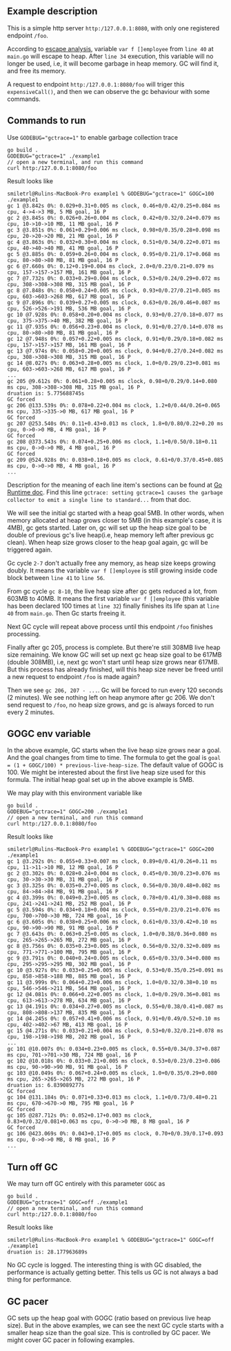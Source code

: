 ## Example description

This is a simple http server `http:/127.0.0.1:8080`, with only one registered endpoint `/foo`.

According to [escape analysis](https://github.com/smiletrl/golang_escape/blob/master/pkg/escape/README.md), variable `var f []employee` from `line 40` at `main.go` will escape to heap. After `line 34` execution, this variable will no longer be used, i.e, it will become garbage in heap memory. GC will find it, and free its memory.

A request to endpoint `http:/127.0.0.1:8080/foo` will triger this `expensiveCall()`, and then we can observe the gc behaviour with some commands.

## Commands to run

Use `GODEBUG="gctrace=1"` to enable garbage collection trace

```
go build .
GODEBUG="gctrace=1" ./example1
// open a new terminal, and run this command
curl http:/127.0.0.1:8080/foo
```

Result looks like

```
smiletrl@Rulins-MacBook-Pro example1 % GODEBUG="gctrace=1" GOGC=100  ./example1
gc 1 @3.842s 0%: 0.029+0.31+0.005 ms clock, 0.46+0/0.42/0.25+0.084 ms cpu, 4->4->3 MB, 5 MB goal, 16 P
gc 2 @3.845s 0%: 0.026+0.26+0.004 ms clock, 0.42+0/0.32/0.24+0.079 ms cpu, 10->10->10 MB, 11 MB goal, 16 P
gc 3 @3.851s 0%: 0.061+0.29+0.006 ms clock, 0.98+0/0.35/0.28+0.098 ms cpu, 20->20->20 MB, 21 MB goal, 16 P
gc 4 @3.863s 0%: 0.032+0.30+0.004 ms clock, 0.51+0/0.34/0.22+0.071 ms cpu, 40->40->40 MB, 41 MB goal, 16 P
gc 5 @3.885s 0%: 0.059+0.26+0.004 ms clock, 0.95+0/0.21/0.17+0.068 ms cpu, 80->80->80 MB, 81 MB goal, 16 P
gc 6 @7.660s 0%: 0.12+0.19+0.004 ms clock, 2.0+0/0.23/0.21+0.079 ms cpu, 157->157->157 MB, 161 MB goal, 16 P
gc 7 @7.732s 0%: 0.033+0.29+0.004 ms clock, 0.53+0/0.24/0.29+0.072 ms cpu, 308->308->308 MB, 315 MB goal, 16 P
gc 8 @7.848s 0%: 0.058+0.24+0.005 ms clock, 0.93+0/0.27/0.21+0.085 ms cpu, 603->603->268 MB, 617 MB goal, 16 P
gc 9 @7.896s 0%: 0.039+0.27+0.005 ms clock, 0.63+0/0.26/0.46+0.087 ms cpu, 526->526->191 MB, 536 MB goal, 16 P
gc 10 @7.928s 0%: 0.058+0.20+0.004 ms clock, 0.93+0/0.27/0.18+0.077 ms cpu, 375->375->40 MB, 382 MB goal, 16 P
gc 11 @7.935s 0%: 0.056+0.23+0.004 ms clock, 0.91+0/0.27/0.14+0.078 ms cpu, 80->80->80 MB, 81 MB goal, 16 P
gc 12 @7.948s 0%: 0.057+0.22+0.005 ms clock, 0.91+0/0.29/0.18+0.082 ms cpu, 157->157->157 MB, 161 MB goal, 16 P
gc 13 @7.974s 0%: 0.058+0.20+0.005 ms clock, 0.94+0/0.27/0.24+0.082 ms cpu, 308->308->308 MB, 315 MB goal, 16 P
gc 14 @8.027s 0%: 0.063+0.28+0.005 ms clock, 1.0+0/0.29/0.23+0.081 ms cpu, 603->603->268 MB, 617 MB goal, 16 P
...
gc 205 @9.612s 0%: 0.061+0.28+0.005 ms clock, 0.98+0/0.29/0.14+0.080 ms cpu, 308->308->308 MB, 315 MB goal, 16 P
druation is: 5.775688745s
GC forced
gc 206 @133.539s 0%: 0.078+0.22+0.004 ms clock, 1.2+0/0.44/0.26+0.065 ms cpu, 335->335->0 MB, 617 MB goal, 16 P
GC forced
gc 207 @253.540s 0%: 0.11+0.43+0.013 ms clock, 1.8+0/0.80/0.22+0.20 ms cpu, 0->0->0 MB, 4 MB goal, 16 P
GC forced
gc 208 @373.543s 0%: 0.074+0.25+0.006 ms clock, 1.1+0/0.50/0.18+0.11 ms cpu, 0->0->0 MB, 4 MB goal, 16 P
GC forced
gc 209 @524.928s 0%: 0.038+0.18+0.005 ms clock, 0.61+0/0.37/0.45+0.085 ms cpu, 0->0->0 MB, 4 MB goal, 16 P
...
```

Description for the meaning of each line item's sections can be found at [Go Runtime doc](https://golang.org/pkg/runtime/). Find this line `gctrace: setting gctrace=1 causes the garbage collector to emit a single line to standard...` from that doc.

We will see the initial gc started with a heap goal 5MB. In other words, when memory allocated at heap grows closer to 5MB (in this example's case, it is 4MB), gc gets started. Later on, gc will set up the heap size goal to be double of previous gc's live heap(i.e, heap memory left after previous gc clean). When heap size grows closer to the heap goal again, gc will be triggered again.

Gc cycle `2-7` don't actually free any memory, as heap size keeps growing doubly. It means the variable `var f []employee` is still growing inside code block between `line 41` to `line 56`.

From gc cycle `gc 8-10`, the live heap size after gc gets reduced a lot, from 603MB to 40MB. It means the first variable `var f []employee` (this variable has been declared 100 times at `line 32`) finally finishes its life span at `line 40` from `main.go`. Then Gc starts freeing it.

Next GC cycle will repeat above process until this endpoint `/foo` finishes processing.

Finally after gc 205, process is complete. But there're still 308MB live heap size remaining. We know GC will set up next gc heap size goal to be 617MB (double 308MB), i.e, next gc won't start until heap size grows near 617MB. But this process has already finished, will this heap size never be freed until a new request to endpoint `/foo` is made again?

Then we see `gc 206, 207 - ...`. Gc will be forced to run every 120 seconds (2 minutes). We see nothing left on heap anymore after gc 206. We don't send request to `/foo`, no heap size grows, and gc is always forced to run every 2 minutes.

## GOGC env variable

In the above example, GC starts when the live heap size grows near a goal. And the goal changes from time to time. The formula to get the goal is `goal = (1 + GOGC/100) * previous-live-heap-size`. The default value of GOGC is 100. We might be interested about the first live heap size used for this formula. The initial heap goal set up in the above example is 5MB.

We may play with this environment variable like

```
go build .
GODEBUG="gctrace=1" GOGC=200 ./example1
// open a new terminal, and run this command
curl http:/127.0.0.1:8080/foo
```

Result looks like

```
smiletrl@Rulins-MacBook-Pro example1 % GODEBUG="gctrace=1" GOGC=200 ./example1
gc 1 @3.292s 0%: 0.055+0.33+0.007 ms clock, 0.89+0/0.41/0.26+0.11 ms cpu, 11->11->10 MB, 12 MB goal, 16 P
gc 2 @3.302s 0%: 0.028+0.24+0.004 ms clock, 0.45+0/0.30/0.23+0.076 ms cpu, 30->30->30 MB, 31 MB goal, 16 P
gc 3 @3.325s 0%: 0.035+0.27+0.005 ms clock, 0.56+0/0.30/0.48+0.082 ms cpu, 84->84->84 MB, 91 MB goal, 16 P
gc 4 @3.399s 0%: 0.049+0.23+0.005 ms clock, 0.78+0/0.41/0.38+0.088 ms cpu, 241->241->241 MB, 252 MB goal, 16 P
gc 5 @3.594s 0%: 0.034+0.18+0.004 ms clock, 0.55+0/0.23/0.21+0.076 ms cpu, 700->700->30 MB, 724 MB goal, 16 P
gc 6 @3.605s 0%: 0.038+0.25+0.006 ms clock, 0.61+0/0.33/0.42+0.10 ms cpu, 90->90->90 MB, 91 MB goal, 16 P
gc 7 @3.643s 0%: 0.063+0.25+0.005 ms clock, 1.0+0/0.38/0.36+0.080 ms cpu, 265->265->265 MB, 272 MB goal, 16 P
gc 8 @3.756s 0%: 0.035+0.23+0.005 ms clock, 0.56+0/0.32/0.32+0.089 ms cpu, 771->771->100 MB, 795 MB goal, 16 P
gc 9 @3.791s 0%: 0.040+0.24+0.005 ms clock, 0.65+0/0.33/0.34+0.080 ms cpu, 295->295->295 MB, 302 MB goal, 16 P
gc 10 @3.927s 0%: 0.033+0.25+0.005 ms clock, 0.53+0/0.35/0.25+0.091 ms cpu, 858->858->188 MB, 885 MB goal, 16 P
gc 11 @3.999s 0%: 0.064+0.23+0.006 ms clock, 1.0+0/0.32/0.38+0.10 ms cpu, 546->546->211 MB, 564 MB goal, 16 P
gc 12 @4.081s 0%: 0.066+0.22+0.005 ms clock, 1.0+0/0.29/0.36+0.081 ms cpu, 613->613->278 MB, 634 MB goal, 16 P
gc 13 @4.191s 0%: 0.034+0.27+0.005 ms clock, 0.55+0/0.38/0.41+0.087 ms cpu, 808->808->137 MB, 835 MB goal, 16 P
gc 14 @4.245s 0%: 0.057+0.41+0.006 ms clock, 0.91+0/0.49/0.52+0.10 ms cpu, 402->402->67 MB, 413 MB goal, 16 P
gc 15 @4.271s 0%: 0.033+0.21+0.004 ms clock, 0.53+0/0.32/0.21+0.078 ms cpu, 198->198->198 MB, 202 MB goal, 16 P
...
gc 101 @10.007s 0%: 0.034+0.23+0.005 ms clock, 0.55+0/0.34/0.37+0.087 ms cpu, 701->701->30 MB, 724 MB goal, 16 P
gc 102 @10.018s 0%: 0.033+0.21+0.005 ms clock, 0.53+0/0.23/0.23+0.086 ms cpu, 90->90->90 MB, 91 MB goal, 16 P
gc 103 @10.049s 0%: 0.067+0.24+0.005 ms clock, 1.0+0/0.35/0.29+0.080 ms cpu, 265->265->265 MB, 272 MB goal, 16 P
druation is: 6.839089277s
GC forced
gc 104 @131.184s 0%: 0.071+0.33+0.013 ms clock, 1.1+0/0.73/0.48+0.21 ms cpu, 670->670->0 MB, 795 MB goal, 16 P
GC forced
gc 105 @287.712s 0%: 0.052+0.17+0.003 ms clock, 0.83+0/0.32/0.081+0.063 ms cpu, 0->0->0 MB, 8 MB goal, 16 P
GC forced
gc 106 @423.069s 0%: 0.043+0.17+0.005 ms clock, 0.70+0/0.39/0.17+0.093 ms cpu, 0->0->0 MB, 8 MB goal, 16 P
...
```

## Turn off GC

We may turn off GC entirely with this parameter `GOGC` as

```
go build .
GODEBUG="gctrace=1" GOGC=off ./example1
// open a new terminal, and run this command
curl http:/127.0.0.1:8080/foo
```

Result looks like

```
smiletrl@Rulins-MacBook-Pro example1 % GODEBUG="gctrace=1" GOGC=off ./example1
druation is: 28.177963689s
```

No GC cycle is logged. The interesting thing is with GC disabled, the performance is actually getting better. This tells us GC is not always a bad thing for performance.

## GC pacer

GC sets up the heap goal with GOGC (ratio based on previous live heap size). But in the above examples, we can see the next GC cycle starts with a smaller heap size than the goal size. This is controlled by GC pacer. We might cover GC pacer in following examples.

